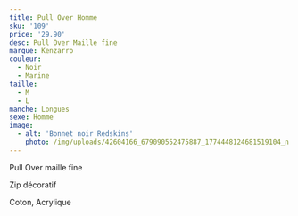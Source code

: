 ```yaml
---
title: Pull Over Homme
sku: '109'
price: '29.90'
desc: Pull Over Maille fine
marque: Kenzarro
couleur:
  - Noir
  - Marine
taille:
  - M
  - L
manche: Longues
sexe: Homme
image:
  - alt: 'Bonnet noir Redskins'
    photo: /img/uploads/42604166_679090552475887_1774448124681519104_n.jpg
---
```

Pull Over maille fine

Zip décoratif

Coton, Acrylique
